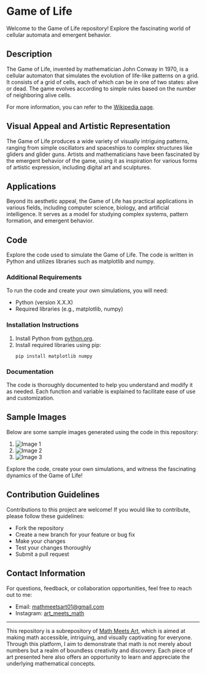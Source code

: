 # Game of Life

Welcome to the Game of Life repository! Explore the fascinating world of cellular automata and emergent behavior.

## Description

The Game of Life, invented by mathematician John Conway in 1970, is a cellular automaton that simulates the evolution of life-like patterns on a grid. It consists of a grid of cells, each of which can be in one of two states: alive or dead. The game evolves according to simple rules based on the number of neighboring alive cells.

For more information, you can refer to the [Wikipedia page](https://en.wikipedia.org/wiki/Conway%27s_Game_of_Life).

## Visual Appeal and Artistic Representation

The Game of Life produces a wide variety of visually intriguing patterns, ranging from simple oscillators and spaceships to complex structures like gliders and glider guns. Artists and mathematicians have been fascinated by the emergent behavior of the game, using it as inspiration for various forms of artistic expression, including digital art and sculptures.

## Applications

Beyond its aesthetic appeal, the Game of Life has practical applications in various fields, including computer science, biology, and artificial intelligence. It serves as a model for studying complex systems, pattern formation, and emergent behavior.

## Code

Explore the code used to simulate the Game of Life. The code is written in Python and utilizes libraries such as matplotlib and numpy.

### Additional Requirements

To run the code and create your own simulations, you will need:

- Python (version X.X.X)
- Required libraries (e.g., matplotlib, numpy)

### Installation Instructions

1. Install Python from [python.org](https://www.python.org/downloads/).
2. Install required libraries using pip:
    ```
    pip install matplotlib numpy
    ```

### Documentation

The code is thoroughly documented to help you understand and modify it as needed. Each function and variable is explained to facilitate ease of use and customization.

## Sample Images

Below are some sample images generated using the code in this repository:

1. ![Image 1](image1.png)
2. ![Image 2](image2.png)
3. ![Image 3](image3.png)

Explore the code, create your own simulations, and witness the fascinating dynamics of the Game of Life!

## Contribution Guidelines

Contributions to this project are welcome! If you would like to contribute, please follow these guidelines:
- Fork the repository
- Create a new branch for your feature or bug fix
- Make your changes
- Test your changes thoroughly
- Submit a pull request

## Contact Information

For questions, feedback, or collaboration opportunities, feel free to reach out to me:
- Email: mathmeetsart01@gmail.com
- Instagram: [art_meets_math](https://www.instagram.com/art_meets_math/)

---

This repository is a subrepository of [Math Meets Art](https://www.instagram.com/art_meets_math/), which is aimed at making math accessible, intriguing, and visually captivating for everyone. Through this platform, I aim to demonstrate that math is not merely about numbers but a realm of boundless creativity and discovery. Each piece of art presented here also offers an opportunity to learn and appreciate the underlying mathematical concepts.
